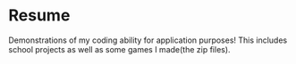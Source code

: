 # Resume
Demonstrations of my coding ability for application purposes!  This includes school projects as well as some games I made(the zip files).

